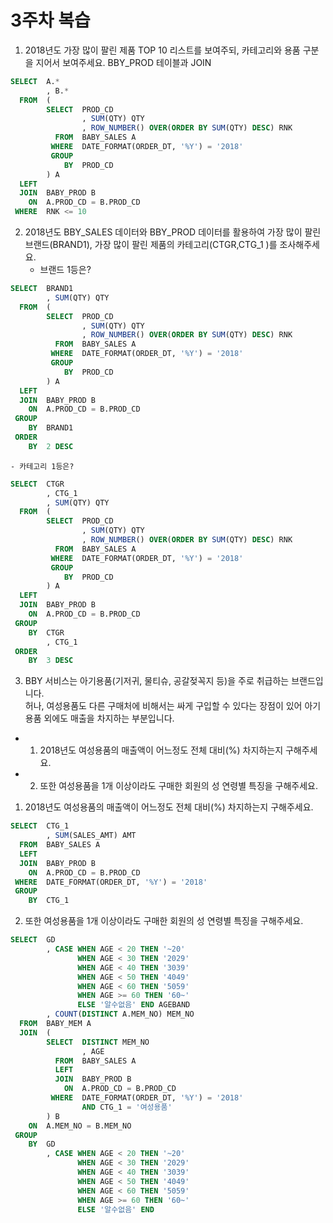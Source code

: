 # 3주차 복습 

1) 2018년도 가장 많이 팔린 제품 TOP 10 리스트를 보여주되, 카테고리와 용품 구분을 지어서 보여주세요. BBY_PROD 테이블과 JOIN  
``` sql 
SELECT  A.*
        , B.*
  FROM  ( 
        SELECT  PROD_CD 
                , SUM(QTY) QTY 
                , ROW_NUMBER() OVER(ORDER BY SUM(QTY) DESC) RNK 
          FROM  BABY_SALES A 
         WHERE  DATE_FORMAT(ORDER_DT, '%Y') = '2018'
         GROUP 
            BY  PROD_CD 
        ) A 
  LEFT 
  JOIN  BABY_PROD B 
    ON  A.PROD_CD = B.PROD_CD 
 WHERE  RNK <= 10 
``` 

2) 2018년도 BBY_SALES 데이터와 BBY_PROD 데이터를 활용하여 가장 많이 팔린 브랜드(BRAND1), 가장 많이 팔린 제품의 카테고리(CTGR,CTG_1 )를 조사해주세요.   
    - 브랜드 1등은?
``` sql     
SELECT  BRAND1
        , SUM(QTY) QTY 
  FROM  ( 
        SELECT  PROD_CD 
                , SUM(QTY) QTY 
                , ROW_NUMBER() OVER(ORDER BY SUM(QTY) DESC) RNK 
          FROM  BABY_SALES A 
         WHERE  DATE_FORMAT(ORDER_DT, '%Y') = '2018'
         GROUP 
            BY  PROD_CD 
        ) A 
  LEFT 
  JOIN  BABY_PROD B 
    ON  A.PROD_CD = B.PROD_CD 
 GROUP 
    BY  BRAND1
 ORDER 
    BY  2 DESC 
```     
    - 카테고리 1등은?
``` sql 
SELECT  CTGR
        , CTG_1 
        , SUM(QTY) QTY 
  FROM  ( 
        SELECT  PROD_CD 
                , SUM(QTY) QTY 
                , ROW_NUMBER() OVER(ORDER BY SUM(QTY) DESC) RNK 
          FROM  BABY_SALES A 
         WHERE  DATE_FORMAT(ORDER_DT, '%Y') = '2018'
         GROUP 
            BY  PROD_CD 
        ) A 
  LEFT 
  JOIN  BABY_PROD B 
    ON  A.PROD_CD = B.PROD_CD 
 GROUP 
    BY  CTGR
        , CTG_1 
 ORDER 
    BY  3 DESC 
```     
3) BBY 서비스는 아기용품(기저귀, 물티슈, 공갈젖꼭지 등)을 주로 취급하는 브랜드입니다.    
허나, 여성용품도 다른 구매처에 비해서는 싸게 구입할 수 있다는 장점이 있어 아기 용품 외에도 매출을 차지하는 부분입니다.    
* 1. 2018년도 여성용품의 매출액이 어느정도 전체 대비(%) 차지하는지 구해주세요.     
* 2. 또한 여성용품을 1개 이상이라도 구매한 회원의 성 연령별 특징을 구해주세요.   
    
1. 2018년도 여성용품의 매출액이 어느정도 전체 대비(%) 차지하는지 구해주세요. 
``` sql     
SELECT  CTG_1
        , SUM(SALES_AMT) AMT 
  FROM  BABY_SALES A 
  LEFT 
  JOIN  BABY_PROD B 
    ON  A.PROD_CD = B.PROD_CD 
 WHERE  DATE_FORMAT(ORDER_DT, '%Y') = '2018'
 GROUP
    BY  CTG_1
```     

2. 또한 여성용품을 1개 이상이라도 구매한 회원의 성 연령별 특징을 구해주세요. 
``` sql 
SELECT  GD 
        , CASE WHEN AGE < 20 THEN '~20'
               WHEN AGE < 30 THEN '2029'
               WHEN AGE < 40 THEN '3039'
               WHEN AGE < 50 THEN '4049'
               WHEN AGE < 60 THEN '5059'
               WHEN AGE >= 60 THEN '60~'
               ELSE '알수없음' END AGEBAND 
        , COUNT(DISTINCT A.MEM_NO) MEM_NO 
  FROM  BABY_MEM A 
  JOIN  ( 
        SELECT  DISTINCT MEM_NO 
                , AGE
          FROM  BABY_SALES A 
          LEFT 
          JOIN  BABY_PROD B 
            ON  A.PROD_CD = B.PROD_CD 
         WHERE  DATE_FORMAT(ORDER_DT, '%Y') = '2018'
                AND CTG_1 = '여성용품'
        ) B 
    ON  A.MEM_NO = B.MEM_NO 
 GROUP 
    BY  GD 
        , CASE WHEN AGE < 20 THEN '~20'
               WHEN AGE < 30 THEN '2029'
               WHEN AGE < 40 THEN '3039'
               WHEN AGE < 50 THEN '4049'
               WHEN AGE < 60 THEN '5059'
               WHEN AGE >= 60 THEN '60~'
               ELSE '알수없음' END 
``` 
